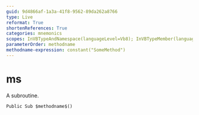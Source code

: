 ```yaml
---
guid: 9d4866af-1a3a-41f8-9562-89da262a8766
type: Live
reformat: True
shortenReferences: True
categories: mnemonics
scopes: InVBTypeAndNamespace(languageLevel=Vb8); InVBTypeMember(languageLevel=Vb8)
parameterOrder: methodname
methodname-expression: constant("SomeMethod")
---
```


# ms

A subroutine.

```
Public Sub $methodname$()
```

